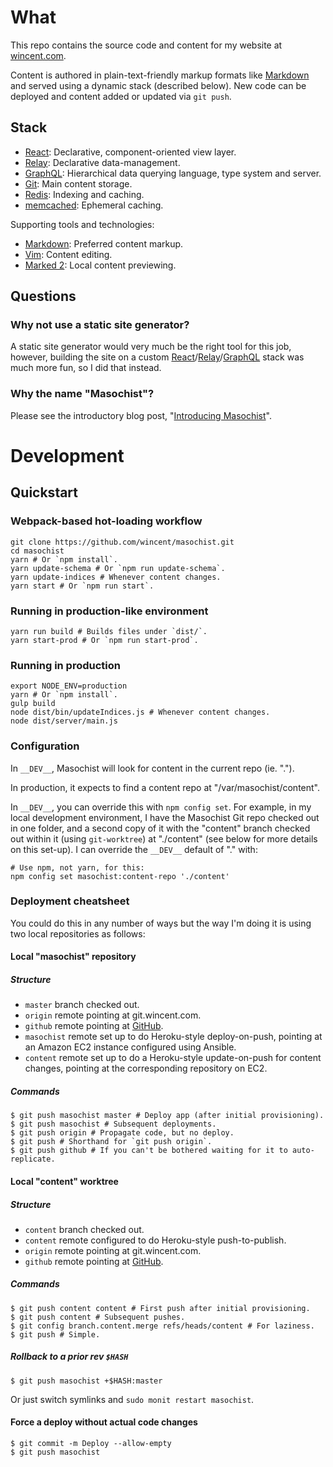 # What

This repo contains the source code and content for my website at [wincent.com].

Content is authored in plain-text-friendly markup formats like [Markdown] and
served using a dynamic stack (described below). New code can be deployed and
content added or updated via `git push`.

## Stack

- [React]: Declarative, component-oriented view layer.
- [Relay]: Declarative data-management.
- [GraphQL]: Hierarchical data querying language, type system and server.
- [Git]: Main content storage.
- [Redis]: Indexing and caching.
- [memcached]: Ephemeral caching.

Supporting tools and technologies:

- [Markdown]: Preferred content markup.
- [Vim]: Content editing.
- [Marked 2]: Local content previewing.

## Questions

### Why not use a static site generator?

A static site generator would very much be the right tool for this job, however, building the site on a custom [React]/[Relay]/[GraphQL] stack was much more fun, so I did that instead.

### Why the name "Masochist"?

Please see the introductory blog post, "[Introducing Masochist](https://github.com/wincent/masochist/blob/content/content/blog/masochist.md)".

# Development

## Quickstart

### Webpack-based hot-loading workflow

```
git clone https://github.com/wincent/masochist.git
cd masochist
yarn # Or `npm install`.
yarn update-schema # Or `npm run update-schema`.
yarn update-indices # Whenever content changes.
yarn start # Or `npm run start`.
```

### Running in production-like environment

```
yarn run build # Builds files under `dist/`.
yarn start-prod # Or `npm run start-prod`.
```

### Running in production

```
export NODE_ENV=production
yarn # Or `npm install`.
gulp build
node dist/bin/updateIndices.js # Whenever content changes.
node dist/server/main.js
```

### Configuration

In `__DEV__`, Masochist will look for content in the current repo (ie. ".").

In production, it expects to find a content repo at "/var/masochist/content".

In `__DEV__`, you can override this with `npm config set`. For example, in my local development environment, I have the Masochist Git repo checked out in one folder, and a second copy of it with the "content" branch checked out within it (using `git-worktree`) at "./content" (see below for more details on this set-up). I can override the `__DEV__` default of "." with:

```
# Use npm, not yarn, for this:
npm config set masochist:content-repo './content'
```

### Deployment cheatsheet

You could do this in any number of ways but the way I'm doing it is using two local repositories as follows:

#### Local "masochist" repository

##### Structure

* `master` branch checked out.
* `origin` remote pointing at git.wincent.com.
* `github` remote pointing at [GitHub](https://github.com/wincent/masochist).
* `masochist` remote set up to do Heroku-style deploy-on-push, pointing at an Amazon EC2 instance configured using Ansible.
* `content` remote set up to do a Heroku-style update-on-push for content changes, pointing at the corresponding repository on EC2.

##### Commands

```
$ git push masochist master # Deploy app (after initial provisioning).
$ git push masochist # Subsequent deployments.
$ git push origin # Propagate code, but no deploy.
$ git push # Shorthand for `git push origin`.
$ git push github # If you can't be bothered waiting for it to auto-replicate.
```

#### Local "content" worktree

##### Structure

* `content` branch checked out.
* `content` remote configured to do Heroku-style push-to-publish.
* `origin` remote pointing at git.wincent.com.
* `github` remote pointing at [GitHub](https://github.com/wincent/masochist).

##### Commands

```
$ git push content content # First push after initial provisioning.
$ git push content # Subsequent pushes.
$ git config branch.content.merge refs/heads/content # For laziness.
$ git push # Simple.
```

##### Rollback to a prior rev `$HASH`

```
$ git push masochist +$HASH:master
```

Or just switch symlinks and `sudo monit restart masochist`.

#### Force a deploy without actual code changes

```
$ git commit -m Deploy --allow-empty
$ git push masochist
```

[Git]: https://git-scm.com/
[GraphQL]: http://graphql.org/
[Markdown]: https://en.wikipedia.org/wiki/Markdown
[Marked 2]: http://marked2app.com/
[memcached]: http://memcached.org/
[React]: http://facebook.github.io/react/
[Redis]: http://redis.io/
[Relay]: http://facebook.github.io/relay/
[Vim]: https://github.com/vim/vim
[wincent.com]: https://wincent.com
